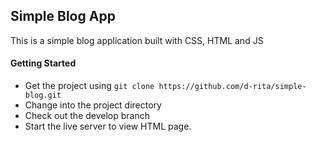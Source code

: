 ## Simple Blog App

This is a simple blog application built with CSS, HTML and JS

#### Getting Started

- Get the project using `git clone https://github.com/d-rita/simple-blog.git`
- Change into the project directory
- Check out the develop branch
- Start the live server to view HTML page. 
